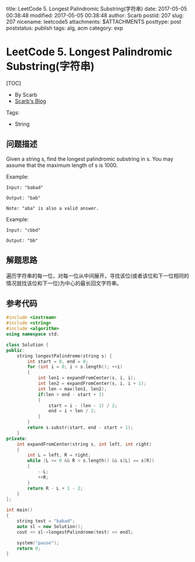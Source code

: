 title: LeetCode 5. Longest Palindromic Substring(字符串)
date: 2017-05-05 00:38:48
modified: 2017-05-05 00:38:48
author: Scarb
postid: 207
slug: 207
nicename: leetcode5
attachments: $ATTACHMENTS
posttype: post
poststatus: publish
tags: alg, acm
category: exp

# LeetCode 5. Longest Palindromic Substring(字符串)

[TOC]

- By Scarb
- [Scarb's Blog](http://115.28.48.229/wordpress/)


Tags:
- String

## 问题描述
Given a string s, find the longest palindromic substring in s. You may assume that the maximum length of s is 1000.

Example:
```
Input: "babad"

Output: "bab"

Note: "aba" is also a valid answer.
```
Example:
```
Input: "cbbd"

Output: "bb"
```
## 解题思路
遍历字符串的每一位，对每一位从中间展开，寻找该位(或者该位和下一位相同的情况就找该位和下一位)为中心的最长回文字符串。

## 参考代码
```C++
#include <iostream>
#include <string>
#include <algorithm>
using namespace std;

class Solution {
public:
	string longestPalindrome(string s) {
		int start = 0, end = 0;
		for (int i = 0; i < s.length(); ++i)
		{
			int len1 = expandFromCenter(s, i, i);
			int len2 = expandFromCenter(s, i, i + 1);
			int len = max(len1, len2);
			if(len > end - start + 1)
			{
				start = i - (len - 1) / 2;
				end = i + len / 2;
			}
		}
		return s.substr(start, end - start + 1);
	}
private:
	int expandFromCenter(string s, int left, int right)
	{
		int L = left, R = right;
		while (L >= 0 && R < s.length() && s[L] == s[R])
		{
			--L;
			++R;
		}
		return R - L + 1 - 2;
	}
};

int main()
{
	string test = "babad";
	auto sl = new Solution();
	cout << sl->longestPalindrome(test) << endl;

	system("pause");
	return 0;
}
```